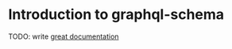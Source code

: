 # Introduction to graphql-schema

TODO: write [great documentation](http://jacobian.org/writing/what-to-write/)
